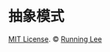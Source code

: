 # 抽象模式













[MIT License](https://opensource.org/licenses/mit-license.html). ©  [Running Lee](mailto:lihui870920@gmail.com)